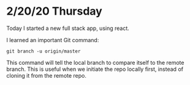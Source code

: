 # 2/20/20 Thursday

Today I started a new full stack app, using react.

I learned an important Git command: 

`git branch -u origin/master`

This command will tell the local branch to compare itself to the remote branch. This is useful when we initiate the repo locally first, instead of cloning it from the remote repo. 

